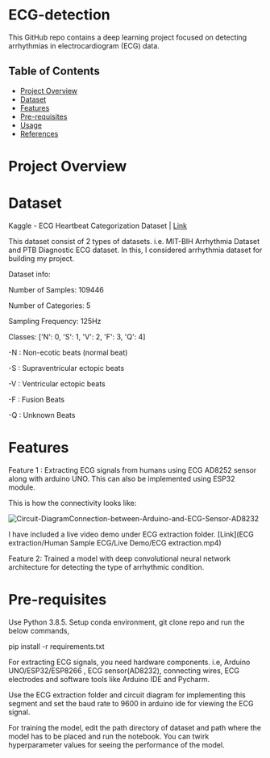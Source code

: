 # ECG-detection
This GitHub repo contains a deep learning project focused on detecting arrhythmias in electrocardiogram (ECG) data.

## Table of Contents

- [Project Overview](#project-overview)
- [Dataset](#dataset)
- [Features](#features)
- [Pre-requisites](#pre-requisites)
- [Usage](#usage)
- [References](#references)

# Project Overview



# Dataset
Kaggle - ECG Heartbeat Categorization Dataset | [Link](https://www.kaggle.com/datasets/shayanfazeli/heartbeat)

This dataset consist of 2 types of datasets. i.e. MIT-BIH Arrhythmia Dataset and PTB Diagnostic ECG dataset. In this, I considered arrhythmia dataset for building my project.

Dataset info:

Number of Samples: 109446

Number of Categories: 5

Sampling Frequency: 125Hz

Classes: ['N': 0, 'S': 1, 'V': 2, 'F': 3, 'Q': 4]

-N : Non-ecotic beats (normal beat)

-S : Supraventricular ectopic beats

-V : Ventricular ectopic beats

-F : Fusion Beats

-Q : Unknown Beats

# Features

Feature 1 :
  Extracting ECG signals from humans using ECG AD8252 sensor along with arduino UNO. This can also be implemented using ESP32 module.

  This is how the connectivity looks like:

  ![Circuit-DiagramConnection-between-Arduino-and-ECG-Sensor-AD8232](https://github.com/wothmag07/ECG-detection/assets/68963222/56134468-b1b8-4079-8053-2532c10189f9)

  I have included a live video demo under ECG extraction folder. [Link](ECG extraction/Human Sample ECG/Live Demo/ECG extraction.mp4)

Feature 2:
  Trained a model with deep convolutional neural network architecture for detecting the type of arrhythmic condition.


# Pre-requisites

Use Python 3.8.5. Setup conda environment, git clone repo and run the below commands,

pip install -r requirements.txt

For extracting ECG signals, you need hardware components. i.e, Arduino UNO/ESP32/ESP8266 , ECG sensor(AD8232), connecting wires, ECG electrodes and software tools like Arduino IDE and Pycharm.

Use the ECG extraction folder and circuit diagram for implementing this segment and set the baud rate to 9600 in arduino ide for viewing the ECG signal.

For training the model, edit the path directory of dataset and path where the model has to be placed and run the notebook. You can twirk hyperparameter values for seeing the performance of the model.





